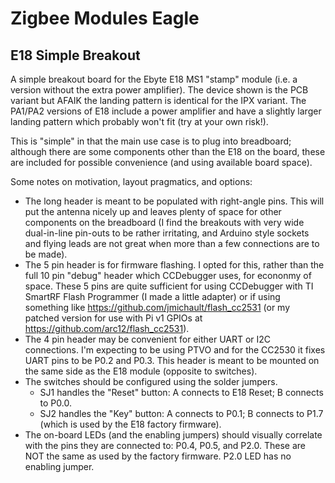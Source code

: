 # Zigbee Modules Eagle
## E18 Simple Breakout
A simple breakout board for the Ebyte E18 MS1 "stamp" module (i.e. a version without the extra power amplifier). The device shown is the PCB variant but AFAIK the landing pattern is identical for the IPX variant. The PA1/PA2 versions of E18 include a power amplifier and have a slightly larger landing pattern which probably won't fit (try at your own risk!).

This is "simple" in that the main use case is to plug into breadboard; although there are some components other than the E18 on the board, these are included for possible convenience (and using available board space).

Some notes on motivation, layout pragmatics, and options:
- The long header is meant to be populated with right-angle pins. This will put the antenna nicely up and leaves plenty of space for other components on the breadboard (I find the breakouts with very wide dual-in-line pin-outs to be rather irritating, and Arduino style sockets and flying leads are not great when more than a few connections are to be made).
- The 5 pin header is for firmware flashing. I opted for this, rather than the full 10 pin "debug" header which CCDebugger uses, for econonmy of space. These 5 pins are quite sufficient for using CCDebugger with TI SmartRF Flash Programmer (I made a little adapter) or if using something like https://github.com/jmichault/flash_cc2531 (or my patched version for use with Pi v1 GPIOs at https://github.com/arc12/flash_cc2531).
- The 4 pin header may be convenient for either UART or I2C connections. I'm expecting to be using PTVO and for the CC2530 it fixes UART pins to be P0.2 and P0.3. This header is meant to be mounted on the same side as the E18 module (opposite to switches).
- The switches should be configured using the solder jumpers.
  - SJ1 handles the "Reset" button: A connects to E18 Reset; B connects to P0.0.
  - SJ2 handles the "Key" button: A connects to P0.1; B connects to P1.7 (which is used by the E18 factory firmware).
- The on-board LEDs (and the enabling jumpers) should visually correlate with the pins they are connected to: P0.4, P0.5, and P2.0. These are NOT the same as used by the factory firmware. P2.0 LED has no enabling jumper.

